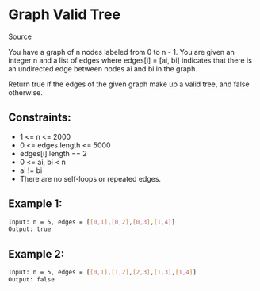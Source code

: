 # Graph Valid Tree
[Source](https://leetcode.com/problems/graph-valid-tree/)

You have a graph of n nodes labeled from 0 to n - 1. You are given an integer n and a list of edges where edges[i] = [ai, bi] indicates that there is an undirected edge between nodes ai and bi in the graph.

Return true if the edges of the given graph make up a valid tree, and false otherwise.

## Constraints:

 - 1 <= n <= 2000
 - 0 <= edges.length <= 5000
 - edges[i].length == 2
 - 0 <= ai, bi < n
 - ai != bi
 - There are no self-loops or repeated edges.

## Example 1:
```sh
Input: n = 5, edges = [[0,1],[0,2],[0,3],[1,4]]
Output: true
```

## Example 2:
```sh
Input: n = 5, edges = [[0,1],[1,2],[2,3],[1,3],[1,4]]
Output: false
```
